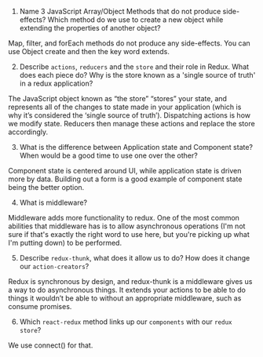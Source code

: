 1.  Name 3 JavaScript Array/Object Methods that do not produce side-effects? Which method do we use to create a new object while extending the properties of another object?

Map, filter, and forEach methods do not produce any side-effects. You can use Object create and then the key word extends.

2.  Describe `actions`, `reducers` and the `store` and their role in Redux. What does each piece do? Why is the store known as a 'single source of truth' in a redux application?

The JavaScript object known as “the store” “stores” your state, and represents all of the changes to state made in your application (which is why it’s considered the ‘single source of truth’). Dispatching actions is how we modify state. Reducers then manage these actions and replace the store accordingly.

3.  What is the difference between Application state and Component state? When would be a good time to use one over the other?

Component state is centered around UI, while application state is driven more by data.  Building out a form is a good example of component state being the better option.

4.  What is middleware?

Middleware adds more functionality to redux. One of the most common abilities that middleware has is to allow asynchronous operations (I'm not sure if that's exactly the right word to use here, but you're picking up what I'm putting down) to be performed.

5.  Describe `redux-thunk`, what does it allow us to do? How does it change our `action-creators`?

Redux is synchronous by design, and redux-thunk is a middleware gives us a way to do asynchronous things. It extends your actions to be able to do things it wouldn’t be able to without an appropriate middleware, such as consume promises.

6.  Which `react-redux` method links up our `components` with our `redux store`?

We use connect() for that.